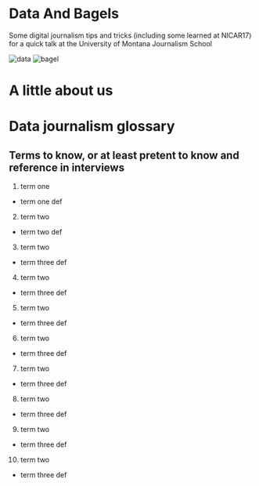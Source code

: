 # Data And Bagels
Some digital journalism tips and tricks (including some learned at NICAR17) for a quick talk at the University of Montana Journalism School 

![data](https://media.giphy.com/media/CFkeus3K7NXBS/giphy.gif) ![bagel](https://media.giphy.com/media/ORYgct7M6YynC/giphy.gif)

# A little about us

# Data journalism glossary
## Terms to know, or at least pretent to know and reference in interviews

1. term one
  * term one def
  
2. term two
  * term two def 
  
3. term two
  * term three def
  
  4. term two
  * term three def 
  
  5. term two
  * term three def 
  
  6. term two
  * term three def 
  
  7. term two
  * term three def 
  
  8. term two
  * term three def 
  
  9. term two
  * term three def 
  
  10. term two
  * term three def 
  
  


